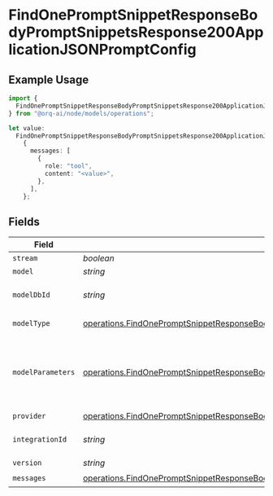 # FindOnePromptSnippetResponseBodyPromptSnippetsResponse200ApplicationJSONPromptConfig

## Example Usage

```typescript
import {
  FindOnePromptSnippetResponseBodyPromptSnippetsResponse200ApplicationJSONPromptConfig,
} from "@orq-ai/node/models/operations";

let value:
  FindOnePromptSnippetResponseBodyPromptSnippetsResponse200ApplicationJSONPromptConfig =
    {
      messages: [
        {
          role: "tool",
          content: "<value>",
        },
      ],
    };
```

## Fields

| Field                                                                                                                                                                                                                    | Type                                                                                                                                                                                                                     | Required                                                                                                                                                                                                                 | Description                                                                                                                                                                                                              |
| ------------------------------------------------------------------------------------------------------------------------------------------------------------------------------------------------------------------------ | ------------------------------------------------------------------------------------------------------------------------------------------------------------------------------------------------------------------------ | ------------------------------------------------------------------------------------------------------------------------------------------------------------------------------------------------------------------------ | ------------------------------------------------------------------------------------------------------------------------------------------------------------------------------------------------------------------------ |
| `stream`                                                                                                                                                                                                                 | *boolean*                                                                                                                                                                                                                | :heavy_minus_sign:                                                                                                                                                                                                       | N/A                                                                                                                                                                                                                      |
| `model`                                                                                                                                                                                                                  | *string*                                                                                                                                                                                                                 | :heavy_minus_sign:                                                                                                                                                                                                       | N/A                                                                                                                                                                                                                      |
| `modelDbId`                                                                                                                                                                                                              | *string*                                                                                                                                                                                                                 | :heavy_minus_sign:                                                                                                                                                                                                       | The id of the resource                                                                                                                                                                                                   |
| `modelType`                                                                                                                                                                                                              | [operations.FindOnePromptSnippetResponseBodyPromptSnippetsResponse200ApplicationJSONModelType](../../models/operations/findonepromptsnippetresponsebodypromptsnippetsresponse200applicationjsonmodeltype.md)             | :heavy_minus_sign:                                                                                                                                                                                                       | The type of the model                                                                                                                                                                                                    |
| `modelParameters`                                                                                                                                                                                                        | [operations.FindOnePromptSnippetResponseBodyPromptSnippetsResponse200ApplicationJSONModelParameters](../../models/operations/findonepromptsnippetresponsebodypromptsnippetsresponse200applicationjsonmodelparameters.md) | :heavy_minus_sign:                                                                                                                                                                                                       | Model Parameters: Not all parameters apply to every model                                                                                                                                                                |
| `provider`                                                                                                                                                                                                               | [operations.FindOnePromptSnippetResponseBodyPromptSnippetsResponse200ApplicationJSONProvider](../../models/operations/findonepromptsnippetresponsebodypromptsnippetsresponse200applicationjsonprovider.md)               | :heavy_minus_sign:                                                                                                                                                                                                       | N/A                                                                                                                                                                                                                      |
| `integrationId`                                                                                                                                                                                                          | *string*                                                                                                                                                                                                                 | :heavy_minus_sign:                                                                                                                                                                                                       | The id of the resource                                                                                                                                                                                                   |
| `version`                                                                                                                                                                                                                | *string*                                                                                                                                                                                                                 | :heavy_minus_sign:                                                                                                                                                                                                       | N/A                                                                                                                                                                                                                      |
| `messages`                                                                                                                                                                                                               | [operations.FindOnePromptSnippetResponseBodyPromptSnippetsResponse200ApplicationJSONMessages](../../models/operations/findonepromptsnippetresponsebodypromptsnippetsresponse200applicationjsonmessages.md)[]             | :heavy_check_mark:                                                                                                                                                                                                       | N/A                                                                                                                                                                                                                      |